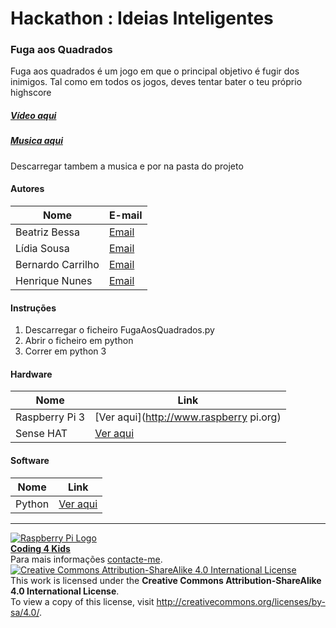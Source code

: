 ﻿# Hackathon : Ideias Inteligentes 

### Fuga aos Quadrados

Fuga aos quadrados é um jogo em que o principal objetivo é fugir dos inimigos. Tal como em todos os jogos, deves tentar bater o teu próprio highscore
##### [Vídeo aqui](https://drive.google.com/file/d/0B_pUAOPBkih7VnNUZXJrSnFEczQ/view?usp=sharing/view?usp=sharing?raw=true)
##### [Musica aqui](Código/Audio/RadioactiveInstrumental3minutes.mp3/view?usp=sharing?raw=true)
Descarregar tambem a musica e por na pasta do projeto
  
#### Autores  

|Nome  |E-mail  |  
|---|---|    
|Beatriz Bessa|[Email](mailto:chamo.me.bia@gmail.com)|
|Lídia Sousa|[Email](mailto:lidia.sousa2001@outlook.com)|
|Bernardo Carrilho|[Email](bernardo@carrilho.org)|
|Henrique Nunes|[Email](hrn2001@gmail.com)|

#### Instruções

1. Descarregar o ficheiro FugaAosQuadrados.py
2. Abrir o ficheiro em python
3. Correr em python 3

#### Hardware  

|Nome  |Link  |  
|---|---|   
|Raspberry Pi 3  |[Ver aqui](http://www.raspberry pi.org)  |  
|Sense HAT  | [Ver aqui](https://www.raspberrypi.org/products/sense-hat/)  |

#### Software  

|Nome  |Link  |  
|---|---| 
|Python  |[Ver aqui](https://github.com/beatriz46172/gameuj/blob/master/FugaAosQuadrados.py)|  


***  
[![Raspberry Pi Logo](https://upload.wikimedia.org/wikipedia/en/thumb/c/cb/Raspberry_Pi_Logo.svg/50px-Raspberry_Pi_Logo.svg.png)](http://raspberrypi.org)   
[**Coding 4 Kids**](http://coding4kids.github.io/coding4kids/)  
Para mais informações [contacte-me](mailto:nunofilipesantos@gmail.com).  
[![Creative Commons Attribution-ShareAlike 4.0 International License](https://licensebuttons.net/l/by-sa/4.0/88x31.png)](http://creativecommons.org/licenses/by-sa/4.0/)  
This work is licensed under the **Creative Commons Attribution-ShareAlike 4.0 International License**.  
To view a copy of this license, visit http://creativecommons.org/licenses/by-sa/4.0/.  
